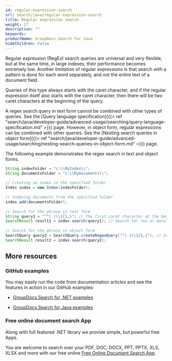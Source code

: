 ```yaml
---
id: regular-expression-search
url: search/java/regular-expression-search
title: Regular expression search
weight: 17
description: ""
keywords: 
productName: GroupDocs.Search for Java
hideChildren: False
---
```

Regular expression (RegEx) search queries are universal and very flexible, but at the same time, in large indexes, their performance becomes extremely low. Another limitation of regular expressions is that search with a pattern is done for each word separately, and not the entire text of a document field.

Queries of this type always starts with the caret character, and if the regular expression itself also starts with the caret character, then there will be two caret characters at the beginning of the query.

A regex search query in text form cannot be combined with other types of queries. See the [Query language specification]({{< ref "search/java/developer-guide/advanced-usage/searching/query-language-specification.md" >}}) page. However, in object form, regular expressions can be combined with other queries. See the [Nesting search queries in object form]({{< ref "search/java/developer-guide/advanced-usage/searching/nesting-search-queries-in-object-form.md" >}}) page.

The following example demonstrates the regex search in text and object forms.



```java
String indexFolder = "c:\\MyIndex\\";
String documentsFolder = "c:\\MyDocuments\\";
 
// Creating an index in the specified folder
Index index = new Index(indexFolder);
 
// Indexing documents from the specified folder
index.add(documentsFolder);
 
// Search for the phrase in text form
String query1 = "^^(.)\\1{1,}"; // The first caret character at the beginning indicates that this is a regular expression search query
SearchResult result1 = index.search(query1); // Search for two or more identical characters at the beginning of a word
 
// Search for the phrase in object form
SearchQuery query2 = SearchQuery.createRegexQuery("^(.)\\1{1,}"); // Search for two or more identical characters at the beginning of a word
SearchResult result2 = index.search(query2);
```

## More resources

### GitHub examples

You may easily run the code from documentation articles and see the features in action in our GitHub examples:

*   [GroupDocs.Search for .NET examples](https://github.com/groupdocs-search/GroupDocs.Search-for-.NET)
    
*   [GroupDocs.Search for Java examples](https://github.com/groupdocs-search/GroupDocs.Search-for-Java)
    

### Free online document search App

Along with full featured .NET library we provide simple, but powerful free Apps.

You are welcome to search over your PDF, DOC, DOCX, PPT, PPTX, XLS, XLSX and more with our free online [Free Online Document Search App](https://products.groupdocs.app/search).
